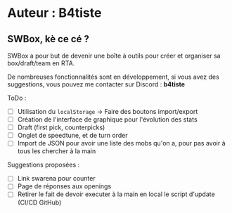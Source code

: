 # **Auteur :** B4tiste

## SWBox, kè ce cé ?

SWBox a pour but de devenir une boîte à outils pour créer et organiser sa box/draft/team en RTA.

De nombreuses fonctionnalités sont en développement, si vous avez des suggestions, vous pouvez me contacter sur Discord : **b4tiste**

ToDo : 

- [ ] Utilisation du `localStorage` → Faire des boutons import/export
- [ ] Création de l'interface de graphique pour l'évolution des stats
- [ ] Draft (first pick, counterpicks)
- [ ] Onglet de speedtune, et de turn order
- [ ] Import de JSON pour avoir une liste des mobs qu'on a, pour pas avoir à tous les chercher à la main

Suggestions proposées : 
- [ ] Link swarena pour counter
- [ ] Page de réponses aux openings
- [ ] Retirer le fait de devoir executer à la main en local le script d'update (CI/CD GitHub)
